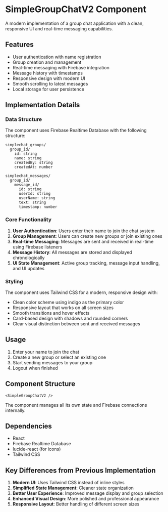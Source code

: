 # SimpleGroupChatV2 Component

A modern implementation of a group chat application with a clean, responsive UI and real-time messaging capabilities.

## Features

- User authentication with name registration
- Group creation and management
- Real-time messaging with Firebase integration
- Message history with timestamps
- Responsive design with modern UI
- Smooth scrolling to latest messages
- Local storage for user persistence

## Implementation Details

### Data Structure

The component uses Firebase Realtime Database with the following structure:

```
simplechat_groups/
  group_id/
    id: string
    name: string
    createdBy: string
    createdAt: number

simplechat_messages/
  group_id/
    message_id/
      id: string
      userId: string
      userName: string
      text: string
      timestamp: number
```

### Core Functionality

1. **User Authentication**: Users enter their name to join the chat system
2. **Group Management**: Users can create new groups or join existing ones
3. **Real-time Messaging**: Messages are sent and received in real-time using Firebase listeners
4. **Message History**: All messages are stored and displayed chronologically
5. **UI State Management**: Active group tracking, message input handling, and UI updates

### Styling

The component uses Tailwind CSS for a modern, responsive design with:
- Clean color scheme using indigo as the primary color
- Responsive layout that works on all screen sizes
- Smooth transitions and hover effects
- Card-based design with shadows and rounded corners
- Clear visual distinction between sent and received messages

## Usage

1. Enter your name to join the chat
2. Create a new group or select an existing one
3. Start sending messages to your group
4. Logout when finished

## Component Structure

```tsx
<SimpleGroupChatV2 />
```

The component manages all its own state and Firebase connections internally.

## Dependencies

- React
- Firebase Realtime Database
- lucide-react (for icons)
- Tailwind CSS

## Key Differences from Previous Implementation

1. **Modern UI**: Uses Tailwind CSS instead of inline styles
2. **Simplified State Management**: Cleaner state organization
3. **Better User Experience**: Improved message display and group selection
4. **Enhanced Visual Design**: More polished and professional appearance
5. **Responsive Layout**: Better handling of different screen sizes